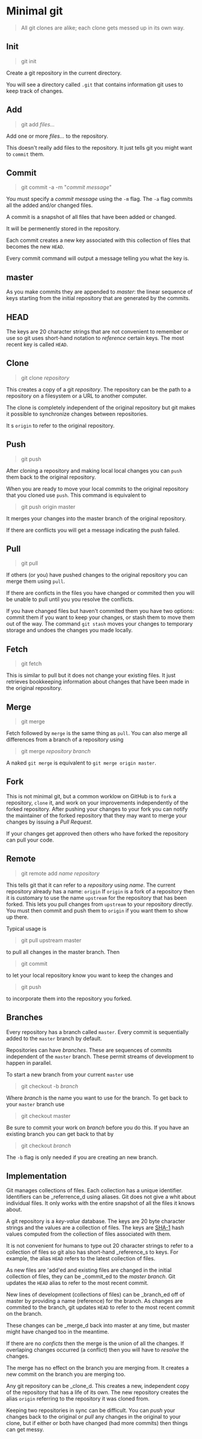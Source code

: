 # Minimal git

> All git clones are alike; each clone gets messed up in its own way.

## Init

> git init

Create a git repository in the current directory.  

You will see a directory called `.git` that contains information git uses to keep track of changes.

## Add

> git add _files..._

Add one or more _files..._ to the repository.  

This doesn't really add files to the repository. It just tells git you might want to `commit` them.

## Commit

> git commit -a -m "_commit message_"

You must specify a _commit message_ using the `-m` flag.
The `-a` flag commits all the added and/or changed files.

A commit is a snapshot of all files that have been added or changed.

It will be permenently stored in the repository.

Each commit creates a new key associated with
this collection of files that becomes the new `HEAD`.

Every commit command will output a message telling you what the key is.

## master

As you make commits they are appended to _master_: the linear sequence of
keys starting from the initial repository that are generated by the commits.

## HEAD

The keys are 20 character strings that are not convenient to remember or use
so git uses short-hand notation to _reference_ certain keys. The most recent key
is called `HEAD`. 

## Clone

> git clone _repository_

This creates a copy of a git _repository_. The repository can be the
path to a repository on a filesystem or a URL to another computer.

The clone is completely independent of the original repository but
git makes it possible to synchronize changes between repositories.

It s `origin` to refer to the original repository.


## Push

> git push

After cloning a repository and making local local changes you can
`push` them back to the original repository.

When you are ready to move your local commits to the original repository
that you cloned use `push`. This command is equivalent to

> git push origin master

It merges your changes into the master branch of the original repository.

If there are conflicts you will get a message indicating the push failed.

## Pull

> git pull

If others (or you) have pushed changes to the original repository you
can merge them using `pull`.

If there are conficts in the files you have changed or commited
then you will be unable to pull until you you resolve the conflicts.

If you have changed files but haven't commited them you have two options:
commit them if you want to keep your changes, or stash them to move
them out of the way. The command `git stash` moves your changes to temporary
storage and undoes the changes you made locally.

## Fetch

> git fetch

This is similar to pull but it does not change your existing files. It just retrieves
bookkeeping information about changes that have been made in the original repository.

## Merge

> git merge

Fetch followed by `merge` is the same thing as `pull`.
You can also merge all differences from a branch of a repository using

> git merge _repository_ _branch_

A naked `git merge` is equivalent to `git merge origin master`.

## Fork

This is not minimal git, but a common worklow on GitHub is to `fork`
a repository, `clone` it, and work on your improvements independently of
the forked repository. After pushing your changes to your fork you
can notify the maintainer of the forked repository that they may
want to merge your changes by issuing a _Pull Request_.

If your changes get approved then others who have forked the repository
can pull your code.

## Remote

> git remote add _name_ _repository_

This tells git that it can refer to a _repository_ using _name_.
The current repository already has a name: `origin` If `origin` is a
fork of a repository then it is customary to use the name `upstream`
for the repository that has been forked. This lets you pull changes from
`upstream` to your repository directly. You must then commit and push them to
`origin` if you want them to show up there.

Typical usage is

> git pull upstream master

to pull all changes in the master branch. Then

> git commit

to let your local repository know you want to keep the changes and

> git push

to incorporate them into the repository you forked.

## Branches

Every repository has a branch called `master`. Every commit is sequentially added to
the `master` branch by default.

Repositories can have _branches_. These are sequences of commits independent of the
`master` branch. These permit streams of development to happen in parallel.

To start a new branch from your current `master` use

> git checkout -b _branch_

Where _branch_ is the name you want to use for the branch. To get back to your `master`
branch use

> git checkout master

Be sure to commit your work on _branch_ before you do this. If you have an existing
branch you can get back to that by 

> git checkout _branch_

The `-b` flag is only needed if you are creating an new branch.

## Implementation


Git manages collections of files. Each collection has a unique identifier.
Identifiers can be _referrence_d using aliases. Git does not give a whit
about individual files. It only works with the entire snapshot of all
the files it knows about.

A git repository is a _key-value_ database. The keys are 20 byte character strings
and the values are a collection of files. The keys are [SHA-1](https://en.wikipedia.org/wiki/SHA-1)
hash values computed from the collection of files associated with them.

It is not convenient for humans to type out 20 character strings to refer to a collection
of files so git also has short-hand _reference_s to keys.
For example, the alias `HEAD` refers to the latest collection of files.

As new files are 'add'ed and existing files are changed in the initial
collection of files, they can be _commit_ed to the _master_ _branch_.
Git updates the `HEAD` alias to refer to the most recent commit.

New lines of development (collections of files) can be _branch_ed off of
master by providing a name (reference) for the branch. As changes are
commited to the branch, git updates `HEAD` to refer to the most recent
commit on the branch.

These changes can be _merge_d back into master at any time, but master
might have changed too in the meantime.

If there are no _conficts_ then the merge is the union of all the changes.
If overlaping changes occurred (a conflict) then you will have to _resolve_
the changes.

The merge has no effect on the branch you are merging from. It creates a
new commit on the branch you are merging too.

Any git repository can be _clone_d. This creates a new, independent copy
of the repository that has a life of its own. The new repository creates
the alias `origin` referring to the repository it was cloned from.

Keeping two repositories in sync can be difficult. You can _push_ your
changes back to the original or _pull_ any changes in the original to
your clone, but if either or both have changed (had more commits) then 
things can get messy.
